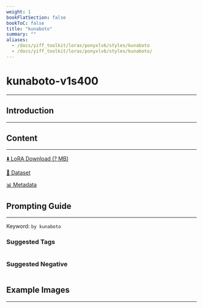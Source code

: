 ```yaml
---
weight: 1
bookFlatSection: false
bookToC: false
title: "kunaboto"
summary: ""
aliases:
  - /docs/yiff_toolkit/loras/ponyxlv6/styles/kunaboto
  - /docs/yiff_toolkit/loras/ponyxlv6/styles/kunaboto/
---
```


<!--markdownlint-disable MD025 MD033 -->

# kunaboto-v1s400

---

## Introduction

---

## Content

---

[⬇️ LoRA Download (? MB)]()

[📐 Dataset]()

[📊 Metadata]()

## Prompting Guide

---

Keyword: `by kunaboto`

### Suggested Tags

```md
```

### Suggested Negative

```md
```

## Example Images

---

<div class="image-grid">
  <div class="image-grid-container">
    <a href="">
    </a>
    <a href="">
    </a>
  </div>
</div>
